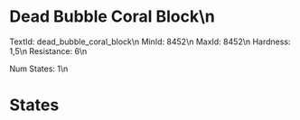 # Dead Bubble Coral Block\n
TextId: dead_bubble_coral_block\n
MinId: 8452\n
MaxId: 8452\n
Hardness: 1,5\n
Resistance: 6\n

Num States: 1\n
# States
```

```